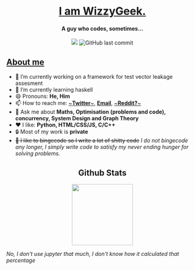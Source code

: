 <a href="https://wizzygeek.github.io"><h1 align="center">I am WizzyGeek.</h1></a>
<div align="center">
      <h4 align="center">A guy who codes, sometimes...</h4>
<!--       <img src="https://forthebadge.com/images/badges/0-percent-optimized.svg"/> 
      <img src="https://forthebadge.com/images/badges/you-didnt-ask-for-this.svg"/>
      <img src="https://forthebadge.com/images/badges/reading-6th-grade-level.svg"/> <br/>
      <img src="https://forthebadge.com/images/badges/made-with-c-plus-plus.svg"/>
      <img src="https://forthebadge.com/images/badges/made-with-c.svg"/>
      <img src="https://forthebadge.com/images/badges/made-with-python.svg"/><br/> -->
      <img src="https://img.shields.io/static/v1?label=regularly%20uses&message=black%20magic&color=6f0b4f&labelColor=24020f&style=for-the-badge"/>
      <img alt="GitHub last commit" src="https://img.shields.io/github/last-commit/WizzyGeek/WizzyGeek?label=Last%20Cared%20About%20this&style=for-the-badge"/>
</div>
<!-- <hr> -->

<h2> <a href="https://youtu.be/cw9FIeHbdB8">About me</a> </h2>

- 🔭 I’m currently working on a framework for test vector leakage assesment
- 🌱 I’m currently learning haskell
- 😄 Pronouns: **He, Him**
- 📫 How to reach me: 
      <a href="https://twitter.com/WizzyGeek">~**Twitter**~</a>, 
      <a href="mailto:ojasscoding@gmail.com">**Email**</a>, 
      <a href="https://www.reddit.com/user/WizzyGeek">~**Reddit?**~</a>
- 💬 Ask me about **Maths, Optimisation (problems and code), concurrency, System Design and Graph Theory**
- ❤ I like: **Python, HTML/CSS/JS, C/C++**
- 🔒 Most of my work is **private**
- ~~💩 I like to bingecode so I write a lot of shitty code~~ *I do not bingecode any longer, I simply write code to satisfy my never ending hunger for solving problems.*

<h2 align="center"> Github Stats </h2>
<div align="center">
      <a href="https://github.com/anuraghazra/github-readme-stats">
<!--           <img height="160em" src="https://github-readme-stats.vercel.app/api?username=WizzyGeek&theme=radical"/> -->
          <img height="160em" src="https://github-readme-stats.vercel.app/api/top-langs/?username=WizzyGeek&theme=radical&layout=compact"/>
      </a>
</div>

*No, I don't use jupyter that much, I don't know how it calculated that percentage*

